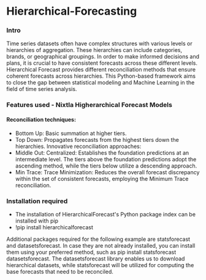 # Hierarchical-Forecasting
### Intro
Time series datasets often have complex structures with various levels or hierarchies of aggregation. These hierarchies can include categories, brands, or geographical groupings. In order to make informed decisions and plans, it is crucial to have consistent forecasts across these different levels. Hierarchical Forecast provides different reconciliation methods that ensure coherent forecasts across hierarchies. This Python-based framework aims to close the gap between statistical modeling and Machine Learning in the field of time series analysis.

### Features used - Nixtla Higherarchical Forecast Models
#### Reconciliation techniques:
- Bottom Up: Basic summation at higher tiers.
- Top Down:  Propagates forecasts from the highest tiers down the hierarchies.
Innovative reconciliation approaches:
- Middle Out: Centralized: Establishes the foundation predictions at an intermediate level. The tiers above the foundation predictions adopt the ascending method, while the tiers below utilize a descending approach.
- Min Trace: Trace Minimization: Reduces the overall forecast discrepancy within the set of consistent forecasts, employing the Minimum Trace reconciliation.

### Installation required
- The installation of HierarchicalForecast's Python package index can be installed with pip
- !pip install hierarchicalforecast


Additional packages required for the following example are statsforecast and datasetsforecast. In case they are not already installed, you can install them using your preferred method, such as pip install statsforecast datasetsforecast. The datasetsforecast library enables us to download hierarchical datasets, while statsforecast will be utilized for computing the base forecasts that need to be reconciled.



   



